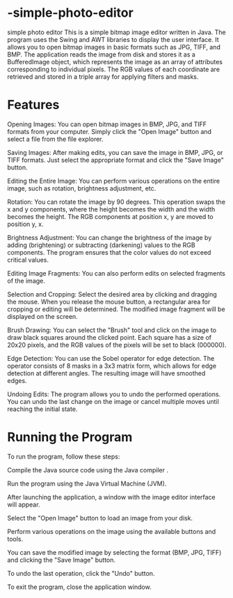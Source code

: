 # -simple-photo-editor
 simple photo editor
This is a simple bitmap image editor written in Java. The program uses the Swing and AWT libraries to display the user interface. It allows you to open bitmap images in basic formats such as JPG, TIFF, and BMP. The application reads the image from disk and stores it as a BufferedImage object, which represents the image as an array of attributes corresponding to individual pixels. The RGB values of each coordinate are retrieved and stored in a triple array for applying filters and masks.

# Features
Opening Images: You can open bitmap images in BMP, JPG, and TIFF formats from your computer. Simply click the "Open Image" button and select a file from the file explorer.

Saving Images: After making edits, you can save the image in BMP, JPG, or TIFF formats. Just select the appropriate format and click the "Save Image" button.

Editing the Entire Image: You can perform various operations on the entire image, such as rotation, brightness adjustment, etc.

Rotation: You can rotate the image by 90 degrees. This operation swaps the x and y components, where the height becomes the width and the width becomes the height. The RGB components at position x, y are moved to position y, x.

Brightness Adjustment: You can change the brightness of the image by adding (brightening) or subtracting (darkening) values to the RGB components. The program ensures that the color values do not exceed critical values.

Editing Image Fragments: You can also perform edits on selected fragments of the image.

Selection and Cropping: Select the desired area by clicking and dragging the mouse. When you release the mouse button, a rectangular area for cropping or editing will be determined. The modified image fragment will be displayed on the screen.

Brush Drawing: You can select the "Brush" tool and click on the image to draw black squares around the clicked point. Each square has a size of 20x20 pixels, and the RGB values of the pixels will be set to black (000000).

Edge Detection: You can use the Sobel operator for edge detection. The operator consists of 8 masks in a 3x3 matrix form, which allows for edge detection at different angles. The resulting image will have smoothed edges.

Undoing Edits: The program allows you to undo the performed operations. You can undo the last change on the image or cancel multiple moves until reaching the initial state.

# Running the Program
To run the program, follow these steps:

Compile the Java source code using the Java compiler .

Run the program using the Java Virtual Machine (JVM).

After launching the application, a window with the image editor interface will appear.

Select the "Open Image" button to load an image from your disk.

Perform various operations on the image using the available buttons and tools.

You can save the modified image by selecting the format (BMP, JPG, TIFF) and clicking the "Save Image" button.

To undo the last operation, click the "Undo" button.

To exit the program, close the application window.
